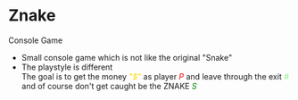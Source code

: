 # Znake
Console Game
+ Small console game which is not like the original "Snake"
+ The playstyle is different\
The goal is to get the money <span style="color:gold">_"$"_</span>
as player <span style="color:red">_P_</span> and leave through the exit <span style="color:lightgreen">_#_</span> 
and of course don't get caught be the ZNAKE <span style="color:green">_S_</span>
